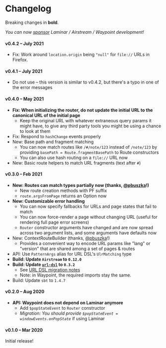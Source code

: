# Changelog

Breaking changes in **bold**.

_You can now [sponsor](https://github.com/sponsors/raquo) Laminar / Airstream / Waypoint development!_

#### v0.4.2 – July 2021

* Fix: Work around `location.origin` being `"null"` for `file://` URLs in Firefox.

#### v0.4.1 – July 2021

* Do not use – this version is similar to v0.4.2, but there's a typo in one of the error messages

#### v0.4.0 – May 2021

* **Fix: When initializing the router, do not update the initial URL to the canonical URL of the initial page**
  * Keep the original URL with whatever extraneous query params it might have, to give any third party tools you might be using a chance to look at them
* Fix: Respond to `hashChange` events properly
* New: Base path and fragment matching
  * You can now match routes like `/#/note/123` instead of `/note/123` by providing `basePath = Route.fragmentBasePath` to Route constructors
  * You can also use hash routing on a `file://` URL now
* New: Basic route helpers to match URL fragments (text after `#`)

#### v0.3.0 – Feb 2021

* **New: Routes can match types partially now (thanks, [@pbuszka](https://github.com/pbuszka)!)**
  * New route creation methods with PF suffix
  * `route.argsFromPage` returns an Option now
* **New: Customizable error handling**
  * You can now specify fallbacks for URLs and page states that fail to match
  * You can now force-render a page without changing URL (useful for rendering full page error screens)
  * `Router` constructor arguments have changed and are now spread across two argument lists, and some arguments have defaults now
* New: ContextRouteBuilder (thanks, [@pbuszka](https://github.com/pbuszka)!)
  * Provides a convenient way to encode URL params like "lang" or "version" that are shared among a set of pages & routes
* API: Use `PatternArgs` alias for URL DSL's `UlrMatching` type
* **Build: Update `Airstream` to `0.12.0`**
* **Build: Update [`url-dsl`](https://github.com/sherpal/url-dsl) to `0.3.2`**
  * See [URL DSL migration notes](https://github.com/sherpal/url-dsl#moving-from-020-to-03x)
  * Note: in Waypoint, the required imports stay the same.
* Build: Update `sbt` to `1.4.7`

#### v0.2.0 – Aug 2020

* **API: Waypoint does not depend on Laminar anymore**
  * Add `$popStateEvent` to `Router` constructor
  * _Migration: You should provide `$popStateEvent = windowEvents.onPopState`_ if using Laminar

#### v0.1.0 – Mar 2020

Initial release!
